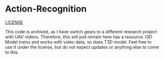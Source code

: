 # Action-Recognition
[LICENSE](LICENSE.md)

This code is archived, as I have switch gears to a different research project with UAV videos. Therefore, this will just remain here has a resource. I3D Model trains and works with video data, so does T3D model. Feel free to use it under the license, but do not expect updates or anything else to come to this.
